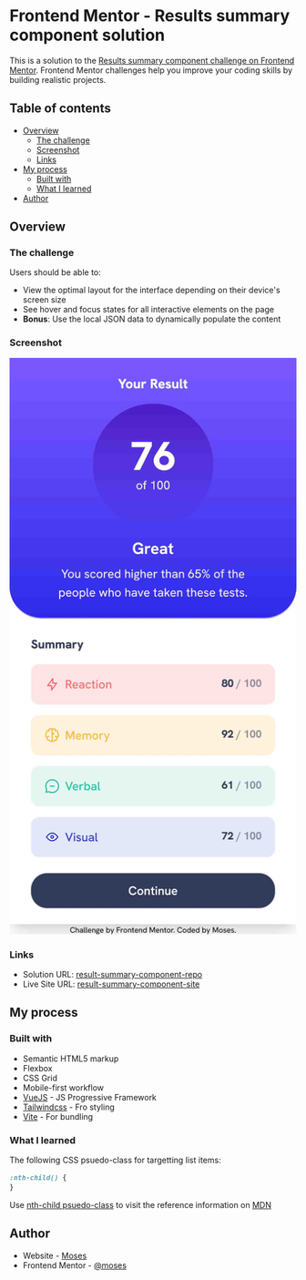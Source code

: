 # Frontend Mentor - Results summary component solution

This is a solution to the [Results summary component challenge on Frontend Mentor](https://www.frontendmentor.io/challenges/results-summary-component-CE_K6s0maV). Frontend Mentor challenges help you improve your coding skills by building realistic projects.

## Table of contents

- [Overview](#overview)
  - [The challenge](#the-challenge)
  - [Screenshot](#screenshot)
  - [Links](#links)
- [My process](#my-process)
  - [Built with](#built-with)
  - [What I learned](#what-i-learned)
- [Author](#author)

## Overview

### The challenge

Users should be able to:

- View the optimal layout for the interface depending on their device's screen size
- See hover and focus states for all interactive elements on the page
- **Bonus**: Use the local JSON data to dynamically populate the content

### Screenshot

![](./screenshot.jpg)

### Links

- Solution URL: [result-summary-component-repo](https://github.com/mbtenkorang/results-summary-component)
- Live Site URL: [result-summary-component-site](https://results-summary-component-fem.onrender.com)

## My process

### Built with

- Semantic HTML5 markup
- Flexbox
- CSS Grid
- Mobile-first workflow
- [VueJS](https://vuejs.org/) - JS Progressive Framework
- [Tailwindcss](https://tailwindcss.com/) - Fro styling
- [Vite](https://vitejs.dev/) - For bundling

### What I learned

The following CSS psuedo-class for targetting list items:

```css
:nth-child() {
}
```

Use [nth-child psuedo-class](https://developer.mozilla.org/en-US/docs/Web/CSS/:nth-child) to visit the reference information on [MDN](https://developer.mozilla.org/en-US/)

## Author

- Website - [Moses](https://github.com/mbtenkorang)
- Frontend Mentor - [@moses](https://www.frontendmentor.io/profile/mbtenkorag)
